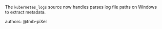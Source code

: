 The `kubernetes_logs` source now handles parses log file paths on Windows to extract metadata.

authors: @tmb-piXel